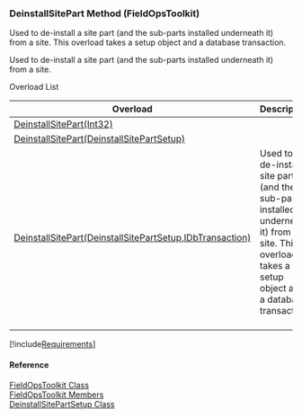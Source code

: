 ﻿### DeinstallSitePart Method (FieldOpsToolkit)

Used to de-install a site part (and the sub-parts installed underneath it) from a site. This overload takes a setup object and a database transaction.

Used to de-install a site part (and the sub-parts installed underneath it) from a site.

Overload List

| Overload | Description |
| --- | --- |
| [DeinstallSitePart(Int32)](FChoice.Toolkits.Clarify~FChoice.Toolkits.Clarify.FieldOps.FieldOpsToolkit~DeinstallSitePart(Int32).md) |   |
| [DeinstallSitePart(DeinstallSitePartSetup)](FChoice.Toolkits.Clarify~FChoice.Toolkits.Clarify.FieldOps.FieldOpsToolkit~DeinstallSitePart(DeinstallSitePartSetup).md) |   |
| [DeinstallSitePart(DeinstallSitePartSetup,IDbTransaction)](FChoice.Toolkits.Clarify~FChoice.Toolkits.Clarify.FieldOps.FieldOpsToolkit~DeinstallSitePart(DeinstallSitePartSetup,IDbTransaction).md) | Used to de-install a site part (and the sub-parts installed underneath it) from a site. This overload takes a setup object and a database transaction.   |

[!include[Requirements](../partials/requirements.md)]



#### Reference

[FieldOpsToolkit Class](FChoice.Toolkits.Clarify~FChoice.Toolkits.Clarify.FieldOps.FieldOpsToolkit.md)  
[FieldOpsToolkit Members](FChoice.Toolkits.Clarify~FChoice.Toolkits.Clarify.FieldOps.FieldOpsToolkit_members.md)  
[DeinstallSitePartSetup Class](FChoice.Toolkits.Clarify~FChoice.Toolkits.Clarify.FieldOps.DeinstallSitePartSetup.md)